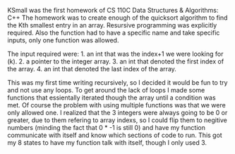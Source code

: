 KSmall was the first homework of CS 110C Data Structures & Algorithms: C++
The homework was to create enough of the quicksort algorithm to find the Kth smallest entry in an array. Resursive programming was explicitly required. Also the function had to have a specific name and take specific inputs, only one function was allowed.

The input required were:
	1. an int that was the index+1 we were looking for (k).
	2. a pointer to the integer array.
	3. an int that denoted the first index of the array.
	4. an int that denoted the last index of the array.

This was my first time writing recursively, so I decided it would be fun to try and not use any loops. To get around the lack of loops I made some functions that essientally iterated though the array until a condition was met. Of course the problem with using multiple functions was that we were only allowed one. I realized that the 3 integers were always going to be 0 or greater, due to them refering to array indexs, so I could flip them to negitive numbers (minding the fact that 0 * -1 is still 0) and have my function communicate with itself and know which sections of code to run. This got my 8 states to have my function talk with itself, though I only used 3.
